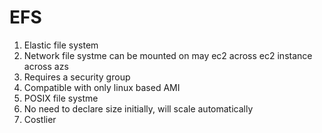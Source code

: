 # EFS

1. Elastic file system
2. Network file systme can be mounted on may ec2 across ec2 instance across azs
3. Requires a security group
4. Compatible with only linux based AMI
5. POSIX file systme
6. No need to declare size initially, will scale automatically
7. Costlier

